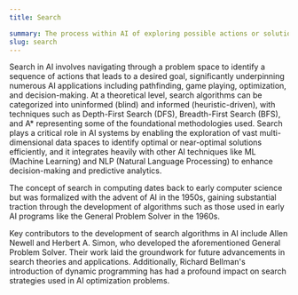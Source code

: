 ```yaml
---
title: Search

summary: The process within AI of exploring possible actions or solutions in order to achieve goals or solve problems.
slug: search
---
```


Search in AI involves navigating through a problem space to identify a sequence of actions that leads to a desired goal, significantly underpinning numerous AI applications including pathfinding, game playing, optimization, and decision-making. At a theoretical level, search algorithms can be categorized into uninformed (blind) and informed (heuristic-driven), with techniques such as Depth-First Search (DFS), Breadth-First Search (BFS), and A* representing some of the foundational methodologies used. Search plays a critical role in AI systems by enabling the exploration of vast multi-dimensional data spaces to identify optimal or near-optimal solutions efficiently, and it integrates heavily with other AI techniques like ML (Machine Learning) and NLP (Natural Language Processing) to enhance decision-making and predictive analytics.

The concept of search in computing dates back to early computer science but was formalized with the advent of AI in the 1950s, gaining substantial traction through the development of algorithms such as those used in early AI programs like the General Problem Solver in the 1960s.

Key contributors to the development of search algorithms in AI include Allen Newell and Herbert A. Simon, who developed the aforementioned General Problem Solver. Their work laid the groundwork for future advancements in search theories and applications. Additionally, Richard Bellman's introduction of dynamic programming has had a profound impact on search strategies used in AI optimization problems.